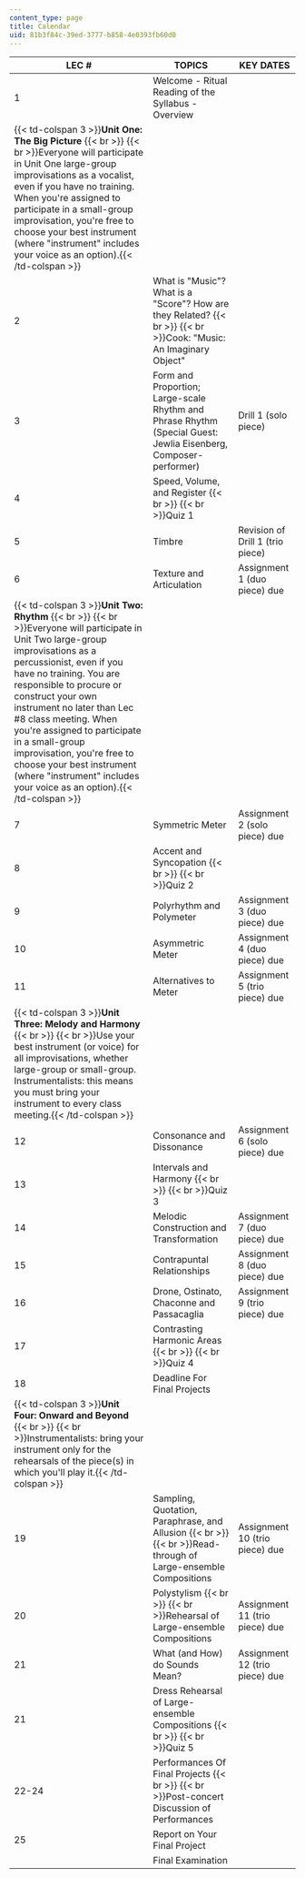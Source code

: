 ```yaml
---
content_type: page
title: Calendar
uid: 81b3f84c-39ed-3777-b858-4e0393fb60d0
---
```


| LEC # | TOPICS | KEY DATES |
| --- | --- | --- |
| 1 | Welcome - Ritual Reading of the Syllabus - Overview |  |
| {{< td-colspan 3 >}}**Unit One: The Big Picture**  {{< br >}}  {{< br >}}Everyone will participate in Unit One large-group improvisations as a vocalist, even if you have no training. When you're assigned to participate in a small-group improvisation, you're free to choose your best instrument (where "instrument" includes your voice as an option).{{< /td-colspan >}} |||
| 2 | What is "Music"? What is a "Score"? How are they Related?  {{< br >}}  {{< br >}}Cook: "Music: An Imaginary Object" |  |
| 3 | Form and Proportion; Large-scale Rhythm and Phrase Rhythm (Special Guest: Jewlia Eisenberg, Composer-performer) | Drill 1 (solo piece) |
| 4 | Speed, Volume, and Register  {{< br >}}  {{< br >}}Quiz 1 |  |
| 5 | Timbre | Revision of Drill 1 (trio piece) |
| 6 | Texture and Articulation | Assignment 1 (duo piece) due |
| {{< td-colspan 3 >}}**Unit Two: Rhythm**  {{< br >}}  {{< br >}}Everyone will participate in Unit Two large-group improvisations as a percussionist, even if you have no training. You are responsible to procure or construct your own instrument no later than Lec #8 class meeting. When you're assigned to participate in a small-group improvisation, you're free to choose your best instrument (where "instrument" includes your voice as an option).{{< /td-colspan >}} |||
| 7 | Symmetric Meter | Assignment 2 (solo piece) due |
| 8 | Accent and Syncopation  {{< br >}}  {{< br >}}Quiz 2 |  |
| 9 | Polyrhythm and Polymeter | Assignment 3 (duo piece) due |
| 10 | Asymmetric Meter | Assignment 4 (duo piece) due |
| 11 | Alternatives to Meter | Assignment 5 (trio piece) due |
| {{< td-colspan 3 >}}**Unit Three: Melody and Harmony**  {{< br >}}  {{< br >}}Use your best instrument (or voice) for all improvisations, whether large-group or small-group. Instrumentalists: this means you must bring your instrument to every class meeting.{{< /td-colspan >}} |||
| 12 | Consonance and Dissonance | Assignment 6 (solo piece) due |
| 13 | Intervals and Harmony  {{< br >}}  {{< br >}}Quiz 3 |  |
| 14 | Melodic Construction and Transformation | Assignment 7 (duo piece) due |
| 15 | Contrapuntal Relationships | Assignment 8 (duo piece) due |
| 16 | Drone, Ostinato, Chaconne and Passacaglia | Assignment 9 (trio piece) due |
| 17 | Contrasting Harmonic Areas  {{< br >}}  {{< br >}}Quiz 4 |  |
| 18 | Deadline For Final Projects |  |
| {{< td-colspan 3 >}}**Unit Four: Onward and Beyond**  {{< br >}}  {{< br >}}Instrumentalists: bring your instrument only for the rehearsals of the piece(s) in which you'll play it.{{< /td-colspan >}} |||
| 19 | Sampling, Quotation, Paraphrase, and Allusion  {{< br >}}  {{< br >}}Read-through of Large-ensemble Compositions | Assignment 10 (trio piece) due |
| 20 | Polystylism  {{< br >}}  {{< br >}}Rehearsal of Large-ensemble Compositions | Assignment 11 (trio piece) due |
| 21 | What (and How) do Sounds Mean? | Assignment 12 (trio piece) due |
| 21 | Dress Rehearsal of Large-ensemble Compositions  {{< br >}}  {{< br >}}Quiz 5 |  |
| 22-24 | Performances Of Final Projects  {{< br >}}  {{< br >}}Post-concert Discussion of Performances |  |
| 25 | Report on Your Final Project |  |
|  | Final Examination |